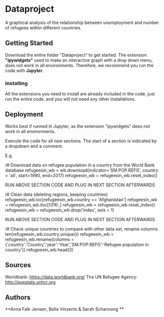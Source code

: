 # Dataproject

A graphical analysis of the relationship between unemployment and number of refugees within different countries. 

## Getting Started

Download the entire folder "Dataproject" to get started. 
The extension **"ipywidgets"** used to make an interactive graph with a drop down menu, does not work in all environments. Therefore, we recommend you run the code with **Jupyter**. 


### Installing

All the extensions you need to install are already included in the code, just run the entire code, and you will not need any other installations. 


## Deployment

Works best if runned in Jupyter, as the extension "ipywidgets" does not work in all environments.

Execute the code for all new sections. The start of a section is indicated by a dropdown and a comment. 

E.g.

/# Download data on refugee population in a country from the World Bank database
refugeesin_wb = wb.download(indicator='SM.POP.REFG', country = 'all', start=1990, end=2017)
refugeesin_wb = refugeesin_wb.reset_index()

RUN ABOVE SECTION CODE 
AND PLUG IN NEXT SECTION AFTERWARDS

/# Clean data (deleting regions, keeping countries)
refugeesin_wb.loc[refugeesin_wb.country == 'Afghanistan']
refugeesin_wb = refugeesin_wb.iloc[1316:,]
refugeesin_wb = refugeesin_wb.reset_index()
refugeesin_wb = refugeesin_wb.drop('index', axis = 1)

RUN ABOVE SECTION CODE 
AND PLUG IN NEXT SECTION AFTERWARDS

/# Check unique countries to compare with other data set, rename columns
len(refugeesin_wb.country.unique())
refugeesin_wb = refugeesin_wb.rename(columns = {'country':'Country','year':'Year','SM.POP.REFG':'Refugee population in country'})
refugeesin_wb.head(3)


## Sources
Worldbank: https://data.worldbank.org/
The UN Refugee Agency: http://popstats.unhcr.org

## Authors

**Anna Falk Jensen, Bella Vinzents & Sarah Schannong **

